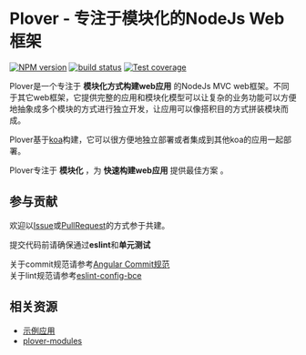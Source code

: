 Plover - 专注于模块化的NodeJs Web框架
====

[![NPM version][npm-image]][npm-url]
[![build status][travis-image]][travis-url]
[![Test coverage][coveralls-image]][coveralls-url]


Plover是一个专注于 **模块化方式构建web应用** 的NodeJs MVC web框架。不同于其它web框架，它提供完整的应用和模块化模型可以让复杂的业务功能可以方便地抽象成多个模块的方式进行独立开发，让应用可以像搭积目的方式拼装模块而成。

Plover基于[koa](http://koajs.com)构建，它可以很方便地独立部署或者集成到其他koa的应用一起部署。

Plover专注于 **模块化** ，为 **快速构建web应用** 提供最佳方案 。


## 参与贡献

欢迎以[Issue](https://github.com/alibaba/plover/issues)或[PullRequest](https://github.com/alibaba/plover/pulls)的方式参于共建。

提交代码前请确保通过**eslint**和**单元测试**  

关于commit规范请参考[Angular Commit规范](https://github.com/angular/angular.js/blob/master/CONTRIBUTING.md#commit-message-format)  
关于lint规范请参考[eslint-config-bce](https://github.com/bencode/eslint-config-bce/blob/master/.eslintrc)  


## 相关资源


- [示例应用](https://github.com/plover-modules/examples)
- [plover-modules](https://github.com/plover-modules/)


[npm-image]: https://img.shields.io/npm/v/plover.svg?style=flat-square
[npm-url]: https://www.npmjs.com/package/plover
[travis-image]: https://img.shields.io/travis/alibaba/plover/master.svg?style=flat-square
[travis-url]: https://travis-ci.org/alibaba/plover
[coveralls-image]: https://img.shields.io/codecov/c/github/alibaba/plover.svg?style=flat-square
[coveralls-url]: https://codecov.io/github/alibaba/plover?branch=master
